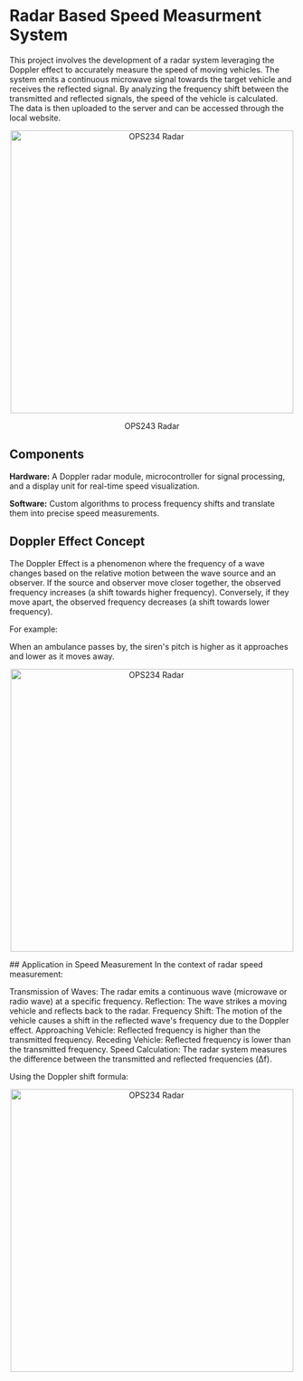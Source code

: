 # Radar Based Speed Measurment System
This project involves the development of a radar system leveraging the Doppler effect to accurately measure the speed of moving vehicles. The system emits a continuous microwave signal towards the target vehicle and receives the reflected signal. By analyzing the frequency shift between the transmitted and reflected signals, the speed of the vehicle is calculated. The data is then uploaded to the server and can be accessed through the local website.
<p align="center">
  <img src="https://github.com/user-attachments/assets/0047bef1-f741-4480-a9f4-ecb6210c86f1" alt="OPS234 Radar" height="500">
</p>
<p align="center">
  OPS243 Radar
</p>


## Components
**Hardware:** A Doppler radar module, microcontroller for signal processing, and a display unit for real-time speed visualization.

**Software:** Custom algorithms to process frequency shifts and translate them into precise speed measurements.
## Doppler Effect Concept
The Doppler Effect is a phenomenon where the frequency of a wave changes based on the relative motion between the wave source and an observer. If the source and observer move closer together, the observed frequency increases (a shift towards higher frequency). Conversely, if they move apart, the observed frequency decreases (a shift towards lower frequency).

For example:

When an ambulance passes by, the siren's pitch is higher as it approaches and lower as it moves away.

<p align="center">
  <img src="https://github.com/user-attachments/assets/81d7020b-d103-4514-9ad1-65eefe27bd1f" alt="OPS234 Radar" height="500">
</p>
## Application in Speed Measurement
In the context of radar speed measurement:

Transmission of Waves: The radar emits a continuous wave (microwave or radio wave) at a specific frequency.
Reflection: The wave strikes a moving vehicle and reflects back to the radar.
Frequency Shift: The motion of the vehicle causes a shift in the reflected wave's frequency due to the Doppler effect.
Approaching Vehicle: Reflected frequency is higher than the transmitted frequency.
Receding Vehicle: Reflected frequency is lower than the transmitted frequency.
Speed Calculation:
The radar system measures the difference between the transmitted and reflected frequencies (Δf).

Using the Doppler shift formula:
<p align="center">
  <img src="https://github.com/user-attachments/assets/9a476a25-28bc-4e65-b30e-38fdd95e805c" alt="OPS234 Radar" height="500">
</p>
​

